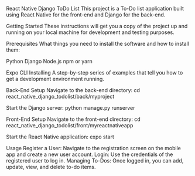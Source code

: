 React Native Django ToDo List
This project is a To-Do list application built using React Native for the front-end and Django for the back-end.

Getting Started
These instructions will get you a copy of the project up and running on your local machine for development and testing purposes.

Prerequisites
What things you need to install the software and how to install them:

Python
Django
Node.js
npm or yarn

Expo CLI
Installing
A step-by-step series of examples that tell you how to get a development environment running.

Back-End Setup
Navigate to the back-end directory:
cd react_native_django_todolist/back/myproject

Start the Django server:
python manage.py runserver

Front-End Setup
Navigate to the front-end directory:
cd react_native_django_todolist/front/myreactnativeapp

Start the React Native application:
expo start

Usage
Register a User: Navigate to the registration screen on the mobile app and create a new user account.
Login: Use the credentials of the registered user to log in.
Managing To-Dos: Once logged in, you can add, update, view, and delete to-do items.


